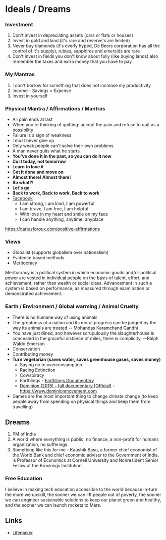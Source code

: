 # Ideals / Dreams

### Investment

1. Don't invest in depreciating assets (cars or flats or houses)
2. Invest in gold and land (it's rare and reserve's are limited)
3. Never buy diamonds (it's overly hyped, De Beers corporation has all the control of it's supply), rubies, sapphires and emeralds are rare
4. Don't invest in fields you don't know about fully (like buying lands) also remember the taxes and extra money that you have to pay

### My Mantras

1. I don't borrow for something that does not increase my productivity
2. Income - Savings = Expense
3. Invest in yourself

### Physical Mantra / Affirmations / Mantras

- All pain ends at last
- When you're thinking of quitting: accept the pain and refuse to quit as a possibility
- Failure is a sign of weakness
- I must never give up
- Only weak people can't solve their own problems
- A man never quits what he starts
- **You've done it in the past, so you can do it now**
- **Do it today, not tomorrow**
- **Learn to love it**
- **Get it done and move on**
- **Almost there! Almost there!**
- **So what?!**
- **Let's go**
- **Back to work, Back to work, Back to work**
- [Facebook](https://www.facebook.com/reel/951196616619647)
	- I am strong, I am kind, I am powerful
	- I am brave, I am free, I am helpful
	- With love in my heart and smile on my face
	- I can handle anything, anytime, anyplace

https://dariusforoux.com/positive-affirmations

### Views

- Globalist (supports globalism over nationalism)
- Evidence based methods
- Meritocracy

Meritocracy is a political system in which economic goods and/or political power are vested in individual people on the basis of talent, effort, and achievement, rather than wealth or social class. Advancement in such a system is based on performance, as measured through examination or demonstrated achievement.

### Earth / Environment / Global warming / Animal Cruelty

- There is no humane way of using animals
- The greatness of a nation and its moral progress can be judged by the way its animals are treated -- Mohandas Karamchand Gandhi
- You have just dined, and however scrupulously the slaughterhouse is concealed in the graceful distance of miles, there is complicity. --Ralph Waldo Emerson
- Conservation
- Contributing money
- **Turn vegetarian (saves water, saves greenhouse gases, saves money)**
    - Saying no to overconsumption
    - Racing Extinction
    - Cowspiracy
    - Earthlings - [Earthlings Documentary](https://www.youtube.com/watch?v=8gqwpfEcBjI)
    - [Dominion (2018) - full documentary [Official]](https://www.youtube.com/watch?v=LQRAfJyEsko) - https://www.dominionmovement.com
- Games are the most important thing to change climate change (to keep people away from spending on physical things and keep them from travelling)

## Dreams

1. PM of India
2. A world where everything is public, no finance, a non-profit for humans organization, no sufferings
3. Something like this for me - Kaushik Basu, a former chief economist of the World Bank and chief economic adviser to the Government of India, is Professor of Economics at Cornell University and Nonresident Senior Fellow at the Brookings Institution.

### Free Education

I believe in making tech education accessible to the world because in-turn the more we upskill, the sooner we can lift people out of poverty, the sooner we can engineer sustainable solutions to keep our planet green and healthy, and the sooner we can launch rockets to Mars.

## Links

- [Lifemaker](https://www.lifemaker.us/)

